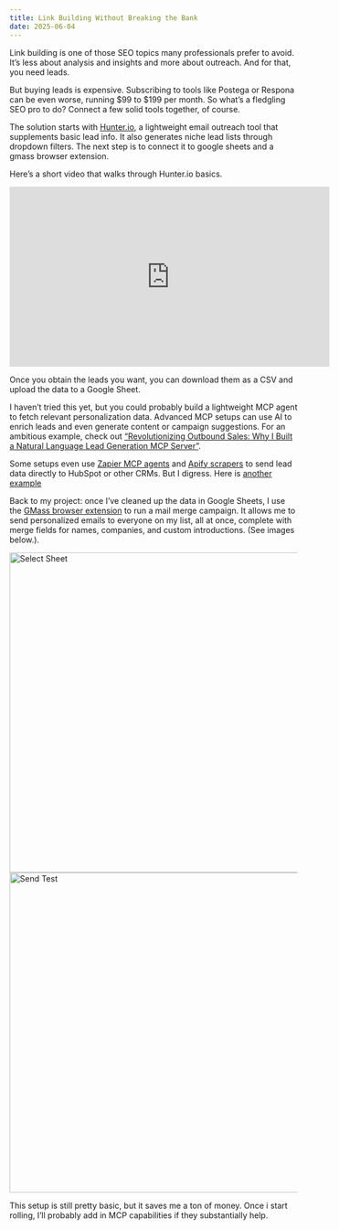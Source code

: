 ```yaml
---
title: Link Building Without Breaking the Bank
date: 2025-06-04
---
```


Link building is one of those SEO topics many professionals prefer to avoid. It’s less about analysis and insights and more about outreach. And for that, you need leads.

But buying leads is expensive. Subscribing to tools like Postega or Respona can be even worse, running $99 to $199 per month. So what’s a fledgling SEO pro to do? Connect a few solid tools together, of course.

The solution starts with [Hunter.io](https://hunter.io), a lightweight email outreach tool that supplements basic lead info. It also generates niche lead lists through dropdown filters. The next step is to connect it to google sheets and a gmass browser extension.

<!--truncate-->

Here’s a short video that walks through Hunter.io basics.

<iframe
  width="560"
  height="315"
  src="https://www.youtube.com/embed/VkO5y9Zyhd8?si=2GtD1wlw9TlZsNEh"
  title="YouTube video player"
  frameborder="0"
  allow="accelerometer; autoplay; clipboard-write; encrypted-media; gyroscope; picture-in-picture; web-share"
  referrerpolicy="strict-origin-when-cross-origin"
  allowfullscreen
></iframe>


Once you obtain the leads you want, you can download them as a CSV and upload the data to a Google Sheet.

I haven’t tried this yet, but you could probably build a lightweight MCP agent to fetch relevant personalization data. Advanced MCP setups can use AI to enrich leads and even generate content or campaign suggestions. For an ambitious example, check out [“Revolutionizing Outbound Sales: Why I Built a Natural Language Lead Generation MCP Server”](https://dev.to/bashirk/revolutionizing-outbound-sales-why-i-built-a-natural-language-lead-generation-mcp-server-1i7i).

Some setups even use [Zapier MCP agents](https://zapier.com/mcp) and [Apify scrapers](https://apify.com/apify/web-scraper) to send lead data directly to HubSpot or other CRMs. But I digress.
Here is [another example](https://www.linkedin.com/posts/joshwhitfieldai_model-context-protocol-mcp-is-the-biggest-activity-7325489572904095744--U-x/)

Back to my project: once I’ve cleaned up the data in Google Sheets, I use the [GMass browser extension](https://www.gmass.co/) to run a mail merge campaign. It allows me to send personalized emails to everyone on my list, all at once, complete with merge fields for names, companies, and custom introductions. (See images below.).

<img src="gmass.png" alt="Select Sheet" width="560"/>

<img src="sendtest.png" alt="Send Test" width="560"/>


This setup is still pretty basic, but it saves me a ton of money. Once i start rolling, I’ll probably add in MCP capabilities if they substantially help.
